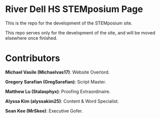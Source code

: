# River Dell HS STEMposium Page
This is the repo for the development of the STEMposium site.

This repo serves only for the development of the site, and will be moved elsewhere once finished.

# Contributors

<b>Michael Vasile (Michaelvas17)</b>: Website Overlord.

<b>Gregory Sarafian (GregSarafian)</b>: Script Master.

<b>Matthew Lu (Stalasphyx)</b>: Proofing Extraordinaire.

<b>Alyssa Kim (alyssakim25)</b>: Content & Word Specialist.

<b>Sean Kee (MrSkee)</b>: Executive Gofer.
